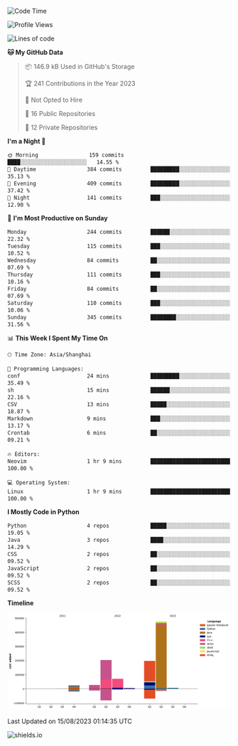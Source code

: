 <!--START_SECTION:waka-->
![Code Time](http://img.shields.io/badge/Code%20Time-323%20hrs%2013%20mins-blue)

![Profile Views](http://img.shields.io/badge/Profile%20Views-0-blue)

![Lines of code](https://img.shields.io/badge/From%20Hello%20World%20I%27ve%20Written-1.0%20million%20lines%20of%20code-blue)

**🐱 My GitHub Data** 

> 📦 146.9 kB Used in GitHub's Storage 
 > 
> 🏆 241 Contributions in the Year 2023
 > 
> 🚫 Not Opted to Hire
 > 
> 📜 16 Public Repositories 
 > 
> 🔑 12 Private Repositories 
 > 
**I'm a Night 🦉** 

```text
🌞 Morning                159 commits         ████░░░░░░░░░░░░░░░░░░░░░   14.55 % 
🌆 Daytime                384 commits         █████████░░░░░░░░░░░░░░░░   35.13 % 
🌃 Evening                409 commits         █████████░░░░░░░░░░░░░░░░   37.42 % 
🌙 Night                  141 commits         ███░░░░░░░░░░░░░░░░░░░░░░   12.90 % 
```
📅 **I'm Most Productive on Sunday** 

```text
Monday                   244 commits         ██████░░░░░░░░░░░░░░░░░░░   22.32 % 
Tuesday                  115 commits         ███░░░░░░░░░░░░░░░░░░░░░░   10.52 % 
Wednesday                84 commits          ██░░░░░░░░░░░░░░░░░░░░░░░   07.69 % 
Thursday                 111 commits         ███░░░░░░░░░░░░░░░░░░░░░░   10.16 % 
Friday                   84 commits          ██░░░░░░░░░░░░░░░░░░░░░░░   07.69 % 
Saturday                 110 commits         ███░░░░░░░░░░░░░░░░░░░░░░   10.06 % 
Sunday                   345 commits         ████████░░░░░░░░░░░░░░░░░   31.56 % 
```


📊 **This Week I Spent My Time On** 

```text
🕑︎ Time Zone: Asia/Shanghai

💬 Programming Languages: 
conf                     24 mins             █████████░░░░░░░░░░░░░░░░   35.49 % 
sh                       15 mins             ██████░░░░░░░░░░░░░░░░░░░   22.16 % 
CSV                      13 mins             █████░░░░░░░░░░░░░░░░░░░░   18.87 % 
Markdown                 9 mins              ███░░░░░░░░░░░░░░░░░░░░░░   13.17 % 
Crontab                  6 mins              ██░░░░░░░░░░░░░░░░░░░░░░░   09.21 % 

🔥 Editors: 
Neovim                   1 hr 9 mins         █████████████████████████   100.00 % 

💻 Operating System: 
Linux                    1 hr 9 mins         █████████████████████████   100.00 % 
```

**I Mostly Code in Python** 

```text
Python                   4 repos             █████░░░░░░░░░░░░░░░░░░░░   19.05 % 
Java                     3 repos             ████░░░░░░░░░░░░░░░░░░░░░   14.29 % 
CSS                      2 repos             ██░░░░░░░░░░░░░░░░░░░░░░░   09.52 % 
JavaScript               2 repos             ██░░░░░░░░░░░░░░░░░░░░░░░   09.52 % 
SCSS                     2 repos             ██░░░░░░░░░░░░░░░░░░░░░░░   09.52 % 
```



**Timeline**

![Lines of Code chart](https://raw.githubusercontent.com/kopp4/kopp4/main/assets/bar_graph.png)


 Last Updated on 15/08/2023 01:14:35 UTC
<!--END_SECTION:waka-->
![shields.io](https://img.shields.io/github/commit-activity/w/kopp4/kopp4?color=g&label=abusing%20bot&style=flat-square)
